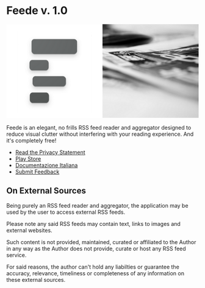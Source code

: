 # Feede v. 1.0

 <p align="center"><img alt="Logo" src="images/logo.png"></p>


Feede is an elegant, no frills RSS feed reader and aggregator designed to reduce visual clutter without interfering with your reading experience. And it's completely free!

* [Read the Privacy Statement](https://github.com/federicocandiago/feede_public/blob/main/PRIVACY_LEGAL.md)
* [Play Store](https://play.google.com/store/apps/details?id=com.federicocandiago.feede)
* [Documentazione Italiana](https://github.com/federicocandiago/feede_public/blob/main/README_IT.md)
* [Submit Feedback](https://github.com/federicocandiago/feede_public/issues)

## On External Sources

Being purely an RSS feed reader and aggregator, the application may be used by the user to access external RSS feeds.

Please note any said RSS feeds may contain text, links to images and external websites.

Such content is not provided, maintained, curated or affiliated to the Author in any way as the Author does not provide, curate or host any RSS feed service. 

For said reasons, the author can't hold any liabilties or guarantee the accuracy, relevance, timeliness or completeness of any information on these external sources.
